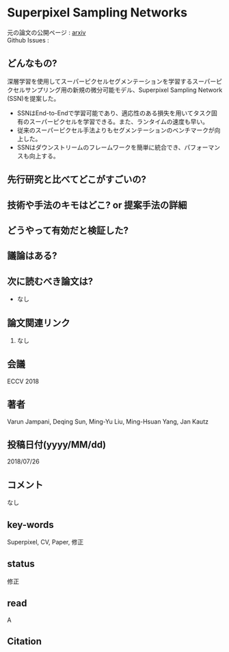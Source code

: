 # Superpixel Sampling Networks

元の論文の公開ページ : [arxiv](https://arxiv.org/abs/1807.10174)  
Github Issues : 

## どんなもの?
深層学習を使用してスーパーピクセルセグメンテーションを学習するスーパーピクセルサンプリング用の新規の微分可能モデル、Superpixel Sampling Network (SSN)を提案した。
- SSNはEnd-to-Endで学習可能であり、適応性のある損失を用いてタスク固有のスーパーピクセルを学習できる。また、ランタイムの速度も早い。
- 従来のスーパーピクセル手法よりもセグメンテーションのベンチマークが向上した。
- SSNはダウンストリームのフレームワークを簡単に統合でき、パフォーマンスも向上する。

## 先行研究と比べてどこがすごいの?

## 技術や手法のキモはどこ? or 提案手法の詳細

## どうやって有効だと検証した?

## 議論はある?

## 次に読むべき論文は?
- なし

## 論文関連リンク
1. なし

## 会議
ECCV 2018

## 著者
Varun Jampani, Deqing Sun, Ming-Yu Liu, Ming-Hsuan Yang, Jan Kautz

## 投稿日付(yyyy/MM/dd)
2018/07/26

## コメント
なし

## key-words
Superpixel, CV, Paper, 修正

## status
修正

## read
A

## Citation


